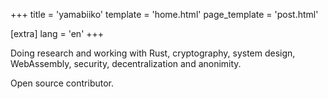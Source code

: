 +++
title = 'yamabiiko'
template = 'home.html'
page_template = 'post.html'

[extra]
lang = 'en'
+++

Doing research and working with Rust, cryptography, system design, WebAssembly, security, decentralization and anonimity.

Open source contributor.
